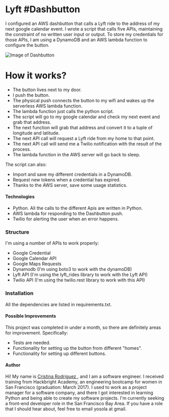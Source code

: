 # Lyft #Dashbutton

I configured an AWS dashbutton that calls a Lyft ride to the address of my next google calendar event. I wrote a script that calls five APIs, maintaining the constraint of no written user input or output. To store my credentials for those APIs, I am using a DynamoDB and an AWS lambda function to configure the button.

![Image of Dashbutton](https://media.licdn.com/media/AAEAAQAAAAAAAApdAAAAJGE2MTgxNmFjLTdhZTItNGFmZS1iOGU5LWFhMGU1MGY2YWRlNA.jpg)

# How it works?

  - The button lives next to my door.
  - I push the button.
  - The physical push connects the button to my wifi and wakes up the serverless AWS lambda function.
  - The lambda function just calls the python script.
  - The script will go to my google calendar and check my next event and grab that address.
  - The next function will grab that address and convert it to a tuple of longitude and latitude.
  - The next API call will request a Lyft ride from my home to that point.
  - The next API call will send me a Twilio notification with the result of the process.
  - The lambda function in the AWS server will go back to sleep.

The script can also:
  - Import and save my different credentials in a DynamoDB.
  - Request new tokens when a credential has expired.
  - Thanks to the AWS server, save some usage statistics.

#### Technologies

- Python. All the calls to the different Apis are written in Python.
- AWS lambda for responding to the Dashbutton push.
- Twilio for alerting the user when an error happens.

### Structure

I'm using a number of APIs to work properly:

* Google Credential
* Google Calendar API
* Google Maps Requests
* Dynamodb (I'm using boto3 to work with the dynamoDB)
* Lyft API (I'm using the lyft_rides library to work with the Lyft API)
* Twilio API (I'm using the twilio.rest library to work with this API)

### Installation
All the dependencies are listed in requirements.txt.

#### Possible Improvements

This project was completed in under a month, so there are definitely areas for improvement. Specifically:

- Tests are needed.
- Functionality for setting up the button from different "homes".
- Functionality for setting up different buttons.

#### Author
Hi! My name is [Cristina Rodriguez ](https://www.linkedin.com/in/crissrodriguez/), and I am a software engineer. I received training from Hackbright Academy, an engineering bootcamp for women in San Francisco  (graduation: March 2017). I used to work as a project manager for a software company, and there I got interested in learning Python and being able to create my software projects. I'm currently seeking a front-end developer role in the San Francisco Bay Area. If you have a role that I should hear about, feel free to email yosola at gmail.

